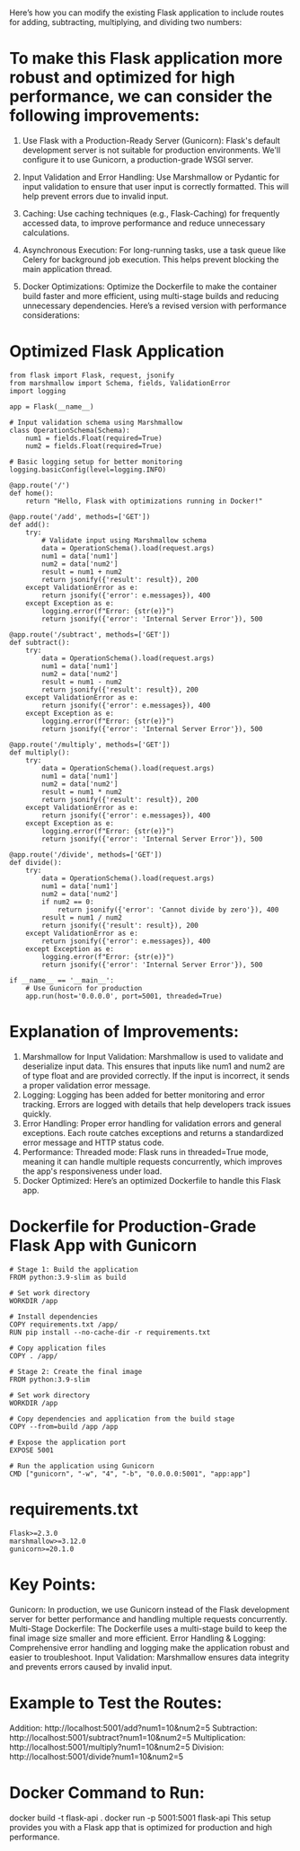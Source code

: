 #


Here’s how you can modify the existing Flask application to include routes for adding, subtracting, multiplying, and dividing two numbers:

# To make this Flask application more robust and optimized for high performance, we can consider the following improvements:

1. Use Flask with a Production-Ready Server (Gunicorn): Flask's default development server is not suitable for production environments. We'll configure it to use Gunicorn, a production-grade WSGI server.

2. Input Validation and Error Handling: Use Marshmallow or Pydantic for input validation to ensure that user input is correctly formatted. This will help prevent errors due to invalid input.
3. Caching: Use caching techniques (e.g., Flask-Caching) for frequently accessed data, to improve performance and reduce unnecessary calculations.

4. Asynchronous Execution: For long-running tasks, use a task queue like Celery for background job execution. This helps prevent blocking the main application thread.
5. Docker Optimizations: Optimize the Dockerfile to make the container build faster and more efficient, using multi-stage builds and reducing unnecessary dependencies.
Here’s a revised version with performance considerations:

# Optimized Flask Application

```
from flask import Flask, request, jsonify
from marshmallow import Schema, fields, ValidationError
import logging

app = Flask(__name__)

# Input validation schema using Marshmallow
class OperationSchema(Schema):
    num1 = fields.Float(required=True)
    num2 = fields.Float(required=True)

# Basic logging setup for better monitoring
logging.basicConfig(level=logging.INFO)

@app.route('/')
def home():
    return "Hello, Flask with optimizations running in Docker!"

@app.route('/add', methods=['GET'])
def add():
    try:
        # Validate input using Marshmallow schema
        data = OperationSchema().load(request.args)
        num1 = data['num1']
        num2 = data['num2']
        result = num1 + num2
        return jsonify({'result': result}), 200
    except ValidationError as e:
        return jsonify({'error': e.messages}), 400
    except Exception as e:
        logging.error(f"Error: {str(e)}")
        return jsonify({'error': 'Internal Server Error'}), 500

@app.route('/subtract', methods=['GET'])
def subtract():
    try:
        data = OperationSchema().load(request.args)
        num1 = data['num1']
        num2 = data['num2']
        result = num1 - num2
        return jsonify({'result': result}), 200
    except ValidationError as e:
        return jsonify({'error': e.messages}), 400
    except Exception as e:
        logging.error(f"Error: {str(e)}")
        return jsonify({'error': 'Internal Server Error'}), 500

@app.route('/multiply', methods=['GET'])
def multiply():
    try:
        data = OperationSchema().load(request.args)
        num1 = data['num1']
        num2 = data['num2']
        result = num1 * num2
        return jsonify({'result': result}), 200
    except ValidationError as e:
        return jsonify({'error': e.messages}), 400
    except Exception as e:
        logging.error(f"Error: {str(e)}")
        return jsonify({'error': 'Internal Server Error'}), 500

@app.route('/divide', methods=['GET'])
def divide():
    try:
        data = OperationSchema().load(request.args)
        num1 = data['num1']
        num2 = data['num2']
        if num2 == 0:
            return jsonify({'error': 'Cannot divide by zero'}), 400
        result = num1 / num2
        return jsonify({'result': result}), 200
    except ValidationError as e:
        return jsonify({'error': e.messages}), 400
    except Exception as e:
        logging.error(f"Error: {str(e)}")
        return jsonify({'error': 'Internal Server Error'}), 500

if __name__ == '__main__':
    # Use Gunicorn for production
    app.run(host='0.0.0.0', port=5001, threaded=True)
```    
# Explanation of Improvements:
1. Marshmallow for Input Validation:
Marshmallow is used to validate and deserialize input data. This ensures that inputs like num1 and num2 are of type float and are provided correctly. If the input is incorrect, it sends a proper validation error message.
2. Logging:
Logging has been added for better monitoring and error tracking. Errors are logged with details that help developers track issues quickly.
3. Error Handling:
Proper error handling for validation errors and general exceptions. Each route catches exceptions and returns a standardized error message and HTTP status code.
4. Performance:
Threaded mode: Flask runs in threaded=True mode, meaning it can handle multiple requests concurrently, which improves the app's responsiveness under load.
5. Docker Optimized: Here’s an optimized Dockerfile to handle this Flask app.
# Dockerfile for Production-Grade Flask App with Gunicorn
```
# Stage 1: Build the application
FROM python:3.9-slim as build

# Set work directory
WORKDIR /app

# Install dependencies
COPY requirements.txt /app/
RUN pip install --no-cache-dir -r requirements.txt

# Copy application files
COPY . /app/

# Stage 2: Create the final image
FROM python:3.9-slim

# Set work directory
WORKDIR /app

# Copy dependencies and application from the build stage
COPY --from=build /app /app

# Expose the application port
EXPOSE 5001

# Run the application using Gunicorn
CMD ["gunicorn", "-w", "4", "-b", "0.0.0.0:5001", "app:app"]

```
# requirements.txt
```
Flask>=2.3.0
marshmallow>=3.12.0
gunicorn>=20.1.0

```
# Key Points:
Gunicorn: In production, we use Gunicorn instead of the Flask development server for better performance and handling multiple requests concurrently.
Multi-Stage Dockerfile: The Dockerfile uses a multi-stage build to keep the final image size smaller and more efficient.
Error Handling & Logging: Comprehensive error handling and logging make the application robust and easier to troubleshoot.
Input Validation: Marshmallow ensures data integrity and prevents errors caused by invalid input.
# Example to Test the Routes:
Addition: http://localhost:5001/add?num1=10&num2=5
Subtraction: http://localhost:5001/subtract?num1=10&num2=5
Multiplication: http://localhost:5001/multiply?num1=10&num2=5
Division: http://localhost:5001/divide?num1=10&num2=5
# Docker Command to Run:
docker build -t flask-api .
docker run -p 5001:5001 flask-api
This setup provides you with a Flask app that is optimized for production and high performance.